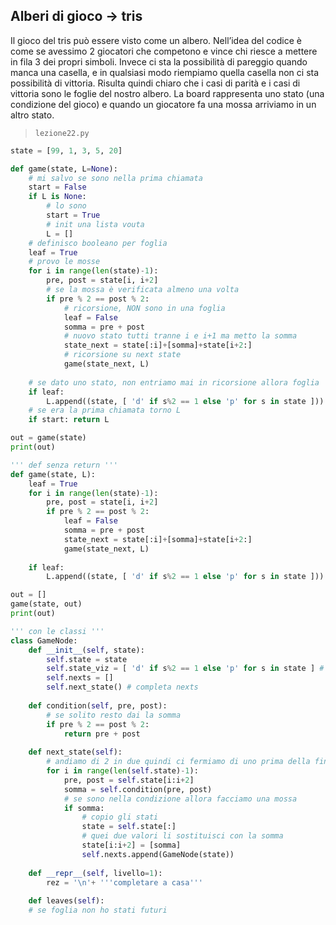 ## Alberi di gioco → tris
Il gioco del tris può essere visto come un albero.
Nell’idea del codice è come se avessimo 2 giocatori che competono e vince chi riesce a mettere in fila 3 dei propri simboli. Invece ci sta la possibilità di pareggio quando manca una casella, e in qualsiasi modo riempiamo quella casella non ci sta possibilità di vittoria. Risulta quindi chiaro che i casi di parità e i casi di vittoria sono le foglie del nostro albero.
La board rappresenta uno stato (una condizione del gioco) e quando un giocatore fa una mossa arriviamo in un altro stato.

> `lezione22.py`
```python
state = [99, 1, 3, 5, 20]

def game(state, L=None):
	# mi salvo se sono nella prima chiamata
	start = False
	if L is None:
		# lo sono
		start = True
		# init una lista vouta
		L = []
	# definisco booleano per foglia
	leaf = True
	# provo le mosse
	for i in range(len(state)-1):
		pre, post = state[i, i+2]
		# se la mossa è verificata almeno una volta
		if pre % 2 == post % 2:
			# ricorsione, NON sono in una foglia
			leaf = False
			somma = pre + post
			# nuovo stato tutti tranne i e i+1 ma metto la somma
			state_next = state[:i]+[somma]+state[i+2:]
			# ricorsione su next state
			game(state_next, L)
		
	# se dato uno stato, non entriamo mai in ricorsione allora foglia
	if leaf:
		L.append((state, [ 'd' if s%2 == 1 else 'p' for s in state ]))
	# se era la prima chiamata torno L
	if start: return L

out = game(state)
print(out)

''' def senza return '''
def game(state, L):
	leaf = True
	for i in range(len(state)-1):
		pre, post = state[i, i+2]
		if pre % 2 == post % 2:
			leaf = False
			somma = pre + post
			state_next = state[:i]+[somma]+state[i+2:]
			game(state_next, L)
		
	if leaf:
		L.append((state, [ 'd' if s%2 == 1 else 'p' for s in state ]))

out = []
game(state, out)
print(out)

''' con le classi '''
class GameNode:
	def __init__(self, state):
		self.state = state
		self.state_viz = [ 'd' if s%2 == 1 else 'p' for s in state ] # debug
		self.nexts = []
		self.next_state() # completa nexts
	
	def condition(self, pre, post):
		# se solito resto dai la somma
		if pre % 2 == post % 2:
			return pre + post
	
	def next_state(self):
		# andiamo di 2 in due quindi ci fermiamo di uno prima della fine
		for i in range(len(self.state)-1):
			pre, post = self.state[i:i+2]
			somma = self.condition(pre, post)
			# se sono nella condizione allora facciamo una mossa
			if somma:
				# copio gli stati
				state = self.state[:]
				# quei due valori li sostituisci con la somma
				state[i:i+2] = [somma]
				self.nexts.append(GameNode(state))
	
	def __repr__(self, livello=1):
		rez = '\n'+ '''completare a casa'''
	
	def leaves(self):
	# se foglia non ho stati futuri
```

